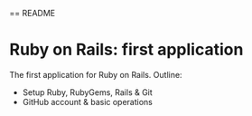 == README

# Ruby on Rails: first application

The first application for Ruby on Rails. Outline:
 - Setup Ruby, RubyGems, Rails & Git
 - GitHub account & basic operations

